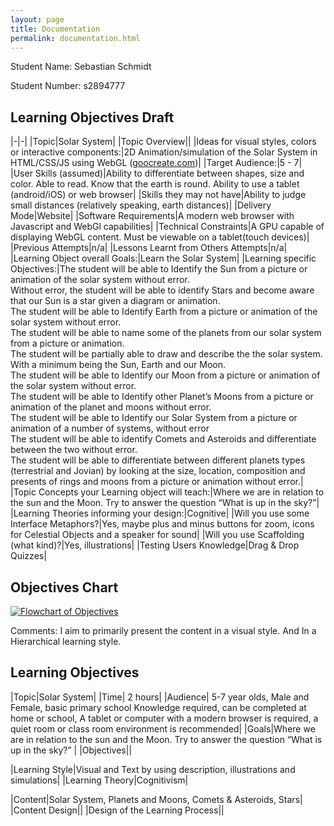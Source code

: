 ```yaml
---
layout: page
title: Documentation
permalink: documentation.html
---
```


Student Name: Sebastian Schmidt

Student Number: s2894777

## Learning Objectives Draft

|-|-|
|Topic|Solar System|
|Topic Overview||
|Ideas for visual styles, colors or interactive components:|2D Animation/simulation of the Solar System in HTML/CSS/JS using WebGL ([goocreate.com](http://goocreate.com))|
|Target Audience:|5 - 7|
|User Skills (assumed)|Ability to differentiate between shapes, size and color. Able to read. Know that the earth is round. Ability to use a tablet (android/iOS) or web browser|
|Skills they may not have|Ability to judge small distances (relatively speaking, earth distances)|
|Delivery Mode|Website|
|Software Requirements|A modern web browser with Javascript and WebGl capabilities|
|Technical Constraints|A GPU capable of displaying WebGL content. Must be viewable on a tablet(touch devices)|
|Previous Attempts|n/a|
|Lessons Learnt from Others Attempts|n/a|
|Learning Object overall Goals:|Learn the Solar System|
|Learning specific Objectives:|The student will be able to Identify the Sun from a picture or animation of the solar system without error.<br>Without error, the student will be able to identify Stars and become aware that our Sun is a star given a diagram or animation.<br>The student will be able to Identify Earth from a picture or animation of the solar system without error.<br>The student will be able to name some of the planets from our solar system from a picture or animation.<br>The student will be partially able to draw and describe the the solar system. With a minimum  being the Sun, Earth and our Moon.<br>The student will be able to Identify our Moon from a picture or animation of the solar system without error.<br>The student will be able to Identify other Planet’s Moons from a picture or animation of the planet and moons without error.<br>The student will be able to Identify our Solar System from a picture or animation of a number of systems, without error<br>The student will be able to identify Comets and Asteroids and differentiate between the two without error.<br>The student will be able to differentiate between different planets types (terrestrial and Jovian) by looking at the size, location, composition and presents of rings and moons from a picture or animation without error.|
|Topic Concepts your Learning object will teach:|Where we are in relation to the sun and the Moon. Try to answer the question “What is up in the sky?”|
|Learning Theories informing your design:|Cognitive|
|Will you use some Interface Metaphors?|Yes, maybe plus and minus buttons for zoom, icons for Celestial Objects and a speaker for sound|
|Will you use Scaffolding (what kind)?|Yes, illustrations|
|Testing Users Knowledge|Drag & Drop Quizzes|

## Objectives Chart
[![Flowchart of Objectives](img/objectives.png)](img/objectives.png)


Comments: I aim to primarily present the content in a visual style. And In a Hierarchical learning style.


## Learning Objectives

|Topic|Solar System|
|Time| 2 hours|
|Audience| 5-7 year olds, Male and Female, basic primary school Knowledge required, can be completed at home or school, A tablet or computer with a modern browser is required, a quiet room or class room environment is recommended|
|Goals|Where we are in relation to the sun and the Moon. Try to answer the question “What is up in the sky?” |
|Objectives||

|Learning Style|Visual and Text by using description, illustrations and simulations|
|Learning Theory|Cognitivism|

|Content|Solar System, Planets and Moons, Comets & Asteroids, Stars|
|Content Design||
|Design of the Learning Process||
